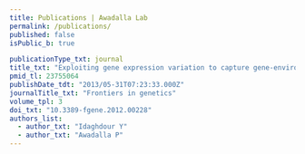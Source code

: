 ```yaml
---
title: Publications | Awadalla Lab
permalink: /publications/
published: false
isPublic_b: true

publicationType_txt: journal
title_txt: "Exploiting gene expression variation to capture gene-environment interactions for disease."
pmid_tl: 23755064
publishDate_tdt: "2013/05-31T07:23:33.000Z"
journalTitle_txt: "Frontiers in genetics"
volume_tpl: 3
doi_txt: "10.3389-fgene.2012.00228"
authors_list: 
  - author_txt: "Idaghdour Y"
  - author_txt: "Awadalla P"
---
```

